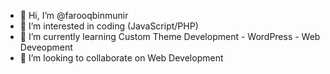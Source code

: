 - 👋 Hi, I’m @farooqbinmunir
- 👀 I’m interested in coding (JavaScript/PHP)
- 🌱 I’m currently learning Custom Theme Development - WordPress - Web Deveopment
- 💞️ I’m looking to collaborate on Web Development

<!---
farooqbinmunir/farooqbinmunir is a ✨ special ✨ repository because its `README.md` (this file) appears on your GitHub profile.
You can click the Preview link to take a look at your changes.
--->
